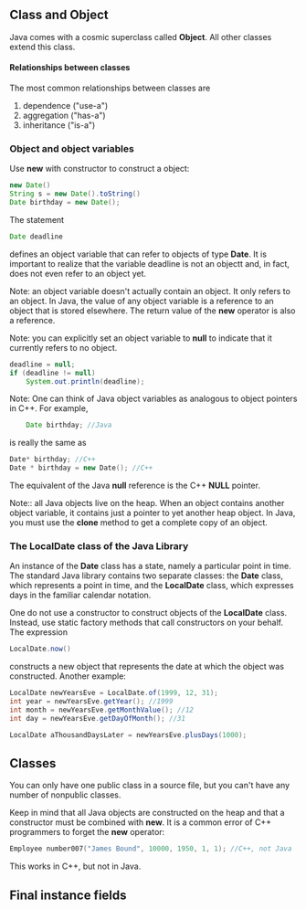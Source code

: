 ## Class and Object
Java comes with a cosmic superclass called **Object**. All other classes extend this class.

#### Relationships between classes
The most common relationships between classes are
1. dependence ("use-a")
2. aggregation ("has-a")
3. inheritance ("is-a")

### Object and object variables
Use **new** with constructor to construct a object:
```java
new Date()
String s = new Date().toString()
Date birthday = new Date();
```

The statement 
```java
Date deadline
```
defines an object variable that can refer to objects of type **Date**. It is important to realize that the variable deadline is not an objectt and, in fact, does not even refer to an object yet.

Note: an object variable doesn't actually contain an object. It only refers to an object. In Java, the value of any object variable is a reference to an object that is stored elsewhere. The return value of the **new** operator is also a reference.

Note: you can explicitly set an object variable to **null** to indicate that it currently refers to no object.
```java
deadline = null;
if (deadline != null) 
    System.out.println(deadline);
```

Note: One can think of Java object variables as analogous to object pointers in C++. For example,
```java
    Date birthday; //Java
```
is really the same as
```c++
Date* birthday; //C++
Date * birthday = new Date(); //C++
```
The equivalent of the Java **null** reference is the C++ **NULL** pointer.


Note:: all Java objects live on the heap. When an object contains another object variable, it contains just a pointer to yet another heap object. In Java, you must use the **clone** method to get a complete copy of an object.


### The LocalDate class of the Java Library
An instance of the **Date** class has a state, namely a particular point in time. The standard Java library contains two separate classes: the **Date** class, which represents a point in time, and the **LocalDate** class, which expresses days in the familiar calendar notation.

One do not use a constructor to construct objects of the **LocalDate** class. Instead, use static factory methods that call constructors on your behalf. The expression
```java
LocalDate.now()
```
constructs a new object that represents the date at which the object was constructed. Another example:
```java
LocalDate newYearsEve = LocalDate.of(1999, 12, 31);
int year = newYearsEve.getYear(); //1999
int month = newYearsEve.getMonthValue(); //12
int day = newYearsEve.getDayOfMonth(); //31

LocalDate aThousandDaysLater = newYearsEve.plusDays(1000);
```


## Classes
You can only have one public class in a source file, but you can't have any number of nonpublic classes.

Keep in mind that all Java objects are constructed on the heap and that a constructor must be combined with **new**. It is a common error of C++ programmers to forget the **new** operator:
```c++
Employee number007("James Bound", 10000, 1950, 1, 1); //C++, not Java
```
This works in C++, but not in Java.


## Final instance fields












































